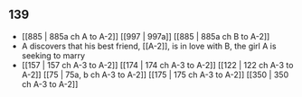 ## 139
- [[885 | 885a ch A to A-2]] [[997 | 997a]] [[885 | 885a ch B to A-2]] 
- A discovers that his best friend, [[A-2]], is in love with B, the girl A is seeking to marry
- [[157 | 157 ch A-3 to A-2]] [[174 | 174 ch A-3 to A-2]] [[122 | 122 ch A-3 to A-2]] [[75 | 75a, b ch A-3 to A-2]] [[175 | 175 ch A-3 to A-2]] [[350 | 350 ch A-3 to A-2]] 

